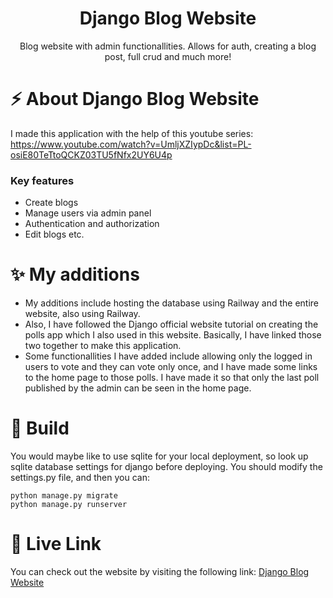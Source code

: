 <div align="center">
<h1 align="center"> Django Blog Website </h1>
<p>Blog website with admin functionallities. Allows for auth, creating a blog post, full crud and much more! </p>
</div>

# ⚡ About Django Blog Website
I made this application with the help of this youtube series: https://www.youtube.com/watch?v=UmljXZIypDc&list=PL-osiE80TeTtoQCKZ03TU5fNfx2UY6U4p

### Key features 
- Create blogs
- Manage users via admin panel
- Authentication and authorization
- Edit blogs etc.

# ✨ My additions 
- My additions include hosting the database using Railway and the entire website, also using Railway.
- Also, I have followed the Django official website tutorial on creating the polls app which I also used in this website.
Basically, I have linked those two together to make this application. 
- Some functionallities I have added include allowing only the logged in users to vote and they can vote only once, and I have made some links to the home page to 
those polls. I have made it so that only the last poll published by the admin can be seen in the home page. 

# 🚀 Build

You would maybe like to use sqlite for your local deployment, so look up sqlite database settings for django before deploying.
You should modify the settings.py file, and then you can:
```
python manage.py migrate
python manage.py runserver
```

# 🚀 Live Link
You can check out the website by visiting the following link: [Django Blog Website](https://web-production-7f57.up.railway.app/)
<!--
# Conclusion
Blog Website with Admin Functionallities
This application was a very good learning experience for me.

-->
